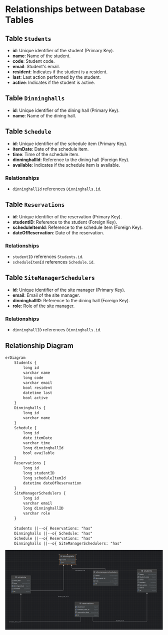 # Relationships between Database Tables

## Table `Students`
- **id**: Unique identifier of the student (Primary Key).
- **name**: Name of the student.
- **code**: Student code.
- **email**: Student's email.
- **resident**: Indicates if the student is a resident.
- **last**: Last action performed by the student.
- **active**: Indicates if the student is active.

## Table `Dinninghalls`
- **id**: Unique identifier of the dining hall (Primary Key).
- **name**: Name of the dining hall.

## Table `Schedule`
- **id**: Unique identifier of the schedule item (Primary Key).
- **itemDate**: Date of the schedule item.
- **time**: Time of the schedule item.
- **dinninghallId**: Reference to the dining hall (Foreign Key).
- **available**: Indicates if the schedule item is available.

### Relationships
- `dinninghallId` references `Dinninghalls.id`.

## Table `Reservations`
- **id**: Unique identifier of the reservation (Primary Key).
- **studentID**: Reference to the student (Foreign Key).
- **scheduleItemId**: Reference to the schedule item (Foreign Key).
- **dateOfReservation**: Date of the reservation.

### Relationships
- `studentID` references `Students.id`.
- `scheduleItemId` references `Schedule.id`.

## Table `SiteManagerSchedulers`
- **id**: Unique identifier of the site manager (Primary Key).
- **email**: Email of the site manager.
- **dinninghallID**: Reference to the dining hall (Foreign Key).
- **role**: Role of the site manager.

### Relationships
- `dinninghallID` references `Dinninghalls.id`.

## Relationship Diagram

```mermaid
erDiagram
    Students {
        long id
        varchar name
        long code
        varchar email
        bool resident
        datetime last
        bool active
    }
    Dinninghalls {
        long id
        varchar name
    }
    Schedule {
        long id
        date itemDate
        varchar time
        long dinninghallId
        bool available
    }
    Reservations {
        long id
        long studentID
        long scheduleItemId
        datetime dateOfReservation
    }
    SiteManagerSchedulers {
        long id
        varchar email
        long dinninghallID
        varchar role
    }

    Students ||--o{ Reservations: "has"
    Dinninghalls ||--o{ Schedule: "has"
    Schedule ||--o{ Reservations: "has"
    Dinninghalls ||--o{ SiteManagerSchedulers: "has"
```

![Alt text](https://github.com/serize02/Siral-Server/blob/exposed-database/src/main/kotlin/com/siral/docs/captures/siral_database_config.png)